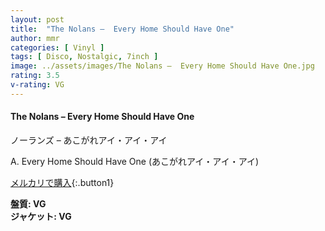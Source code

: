 ```yaml
---
layout: post
title:  "The Nolans –  Every Home Should Have One"
author: mmr
categories: [ Vinyl ]
tags: [ Disco, Nostalgic, 7inch ]
image: ../assets/images/The Nolans –  Every Home Should Have One.jpg
rating: 3.5
v-rating: VG
---
```


#### The Nolans –  Every Home Should Have One

ノーランズ –  あこがれアイ・アイ・アイ

A. Every Home Should Have One (あこがれアイ・アイ・アイ)

[メルカリで購入](https://jp.mercari.com/item/m72093615038){:.button1}

<div class="mt-4 mb-4 d-flex align-items-center">
<strong class="mr-1">盤質: VG</strong>
</div>
<div class="mt-4 mb-4 d-flex align-items-center">
<strong class="mr-1">ジャケット: VG</strong>
</div>
